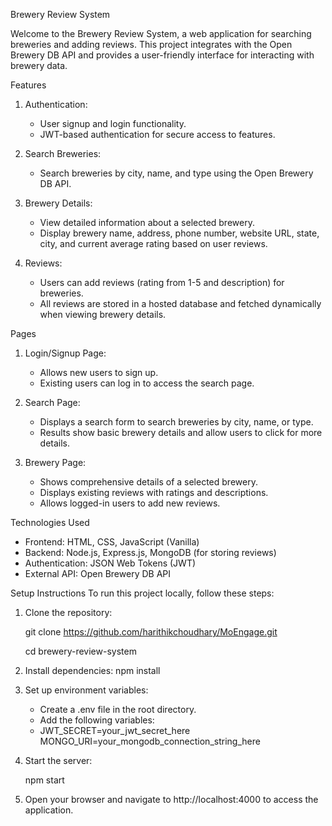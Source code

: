 Brewery Review System

Welcome to the Brewery Review System, a web application for searching breweries and adding reviews. 
This project integrates with the Open Brewery DB API and provides a user-friendly interface for interacting with brewery data.

Features

1. Authentication:
   - User signup and login functionality.
   - JWT-based authentication for secure access to features.

2. Search Breweries:
   - Search breweries by city, name, and type using the Open Brewery DB API.

3. Brewery Details:
   - View detailed information about a selected brewery.
   - Display brewery name, address, phone number, website URL, state, city, and current average rating based on user reviews.

4. Reviews:
   - Users can add reviews (rating from 1-5 and description) for breweries.
   - All reviews are stored in a hosted database and fetched dynamically when viewing brewery details.

Pages

1. Login/Signup Page:
   - Allows new users to sign up.
   - Existing users can log in to access the search page.

2. Search Page:
   - Displays a search form to search breweries by city, name, or type.
   - Results show basic brewery details and allow users to click for more details.

3. Brewery Page:
   - Shows comprehensive details of a selected brewery.
   - Displays existing reviews with ratings and descriptions.
   - Allows logged-in users to add new reviews.

Technologies Used

- Frontend: HTML, CSS, JavaScript (Vanilla)
- Backend: Node.js, Express.js, MongoDB (for storing reviews)
- Authentication: JSON Web Tokens (JWT)
- External API: Open Brewery DB API

Setup Instructions
To run this project locally, follow these steps:
1. Clone the repository:

   git clone https://github.com/harithikchoudhary/MoEngage.git

   cd brewery-review-system
   

3. Install dependencies:
   npm install
   
5. Set up environment variables:
   - Create a .env file in the root directory.
   - Add the following variables:
   - 
     JWT_SECRET=your_jwt_secret_here
     MONGO_URI=your_mongodb_connection_string_here
     

6. Start the server:

   npm start
   
7. Open your browser and navigate to http://localhost:4000 to access the application.
